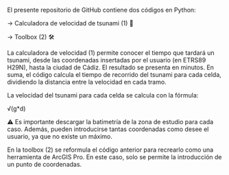El presente repositorio de GitHub contiene dos códigos en Python:

→ Calculadora de velocidad de tsunami (1) 🌊

→ Toolbox (2) 🛠️

La calculadora de velocidad (1) permite conocer el tiempo que tardará un tsunami, desde las coordenadas insertadas por el usuario (en ETRS89 H29N), hasta la ciudad de Cádiz. El resultado se presenta en minutos. En suma, el código calcula el tiempo de recorrido del tsunami para cada celda, dividiendo la distancia entre la velocidad en cada tramo.

La velocidad del tsunami para cada celda se calcula con la fórmula:

√(g*d)
	​


⚠️ Es importante descargar la batimetría de la zona de estudio para cada caso.
Además, pueden introducirse tantas coordenadas como desee el usuario, ya que no existe un máximo.

En la toolbox (2) se reformula el código anterior para recrearlo como una herramienta de ArcGIS Pro. En este caso, solo se permite la introducción de un punto de coordenadas.
 
